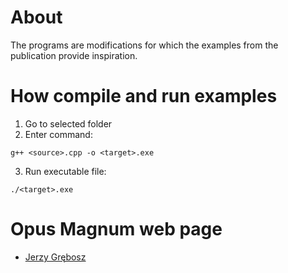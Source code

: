 # About

The programs are modifications for which the examples from the publication provide inspiration.

# How compile and run examples

1. Go to selected folder
2. Enter command:

```
g++ <source>.cpp -o <target>.exe
```

3. Run executable file:

```
./<target>.exe
```

# Opus Magnum web page

* [Jerzy Grębosz](https://ifj.edu.pl/private/grebosz/opus.html)

